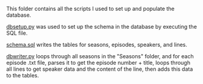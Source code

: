 This folder contains all the scripts I used to set up and populate the database.

[dbsetup.py](./dbsetup.py) was used to set up the schema in the database by executing the SQL file.

[schema.sql](./schema.sql) writes the tables for seasons, episodes, speakers, and lines.

[dbwriter.py](./dbwriter.py) loops through all seasons in the "Seasons" folder, and for each episode .txt file, parses it to get the episode number + title, loops through all lines to get speaker data and the content of the line, then adds this data to the tables.
